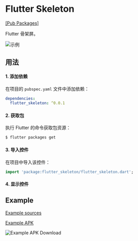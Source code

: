 # Flutter Skeleton

[[Pub Packages]](https://pub.dartlang.org/packages/flutter_skeleton)

Flutter 骨架屏。

![示例][1]

## 用法

#### 1\. 添加依赖

在项目的 `pubspec.yaml` 文件中添加依赖：

```yaml
dependencies:
  flutter_skeleton: ^0.0.1
```

#### 2\. 获取包

执行 Flutter 的命令获取包资源：

```bash
$ flutter packages get
```

#### 3\. 导入控件

在项目中导入该控件：

```dart
import 'package:flutter_skeleton/flutter_skeleton.dart';
```

#### 4\. 显示控件

## Example

[Example sources](https://github.com/wuzhendev/flutter_skeleton/tree/master/example)

[Example APK](https://raw.githubusercontent.com/wuzhendev/assets/master/flutter-skeleton/flutter_skeleton_v0.0.1.apk)

![Example APK Download](https://github.com/wuzhendev/assets/blob/master/flutter-skeleton/flutter_skeleton_v0.0.1.png?raw=true)

[1]:https://github.com/wuzhendev/assets/blob/master/flutter-skeleton/flutter_skeleton_1.jpg?raw=true
